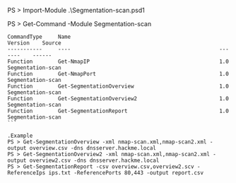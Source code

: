 PS > Import-Module .\Segmentation-scan.psd1


PS > Get-Command -Module Segmentation-scan
````
CommandType     Name                                               Version    Source
-----------     ----                                               -------    ------
Function        Get-NmapIP                                         1.0        Segmentation-scan
Function        Get-NmapPort                                       1.0        Segmentation-scan
Function        Get-SegmentationOverview                           1.0        Segmentation-scan
Function        Get-SegmentationOverview2                          1.0        Segmentation-scan
Function        Get-SegmentationReport                             1.0        Segmentation-scan
```

.Example
PS > Get-SegmentationOverview -xml nmap-scan.xml,nmap-scan2.xml -output overview.csv -dns dnsserver.hackme.local
PS > Get-SegmentationOverview2 -xml nmap-scan.xml,nmap-scan2.xml -output overview2.csv -dns dnsserver.hackme.local
PS > Get-SegmentationReport -csv overview.csv,overview2.scv -ReferenceIps ips.txt -ReferencePorts 80,443 -output report.csv
